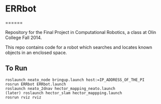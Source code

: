# ERRbot
======

Repository for the Final Project in Computational Robotics, a class at Olin College Fall 2014.

This repo contains code for a robot which searches and locates known objects in an enclosed space. 

## To Run

```
roslaunch neato_node bringup.launch host:=IP_ADDRESS_OF_THE_PI
rosrun ERRbot ERRbot.launch
roslaunch neato_2dnav hector_mapping_neato.launch
(later) roslaunch hector_slam hector_mappping.launch 
rosrun rviz rviz
```
